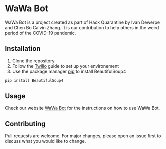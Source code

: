 # WaWa Bot
WaWa Bot is a project created as part of Hack Quarantine by Ivan Dewerpe and Chen Bo Calvin Zhang. It is our contribution to help others in the weird period of the COVID-19 pandemic.

## Installation
1. Clone the repository
2. Follow the [Twilio](https://www.twilio.com/docs/usage/tutorials/how-to-set-up-your-python-and-flask-development-environment) guide to set up your environement
3. Use the package manager [pip](https://pip.pypa.io/en/stable/) to install BeautifulSoup4

```bash
pip install BeautifulSoup4
```

## Usage
Check our website [WaWa Bot](wawabot.tech) for the instructions on how to use WaWa Bot.

## Contributing
Pull requests are welcome. For major changes, please open an issue first to discuss what you would like to change.
